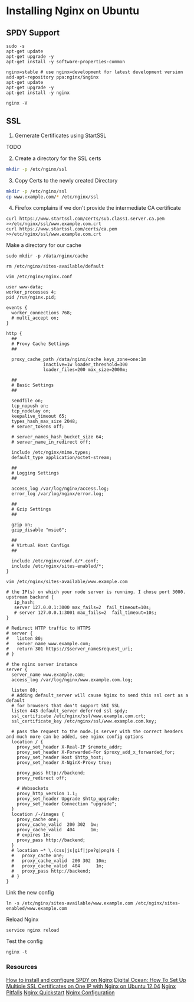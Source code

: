 # Installing Nginx on Ubuntu


## SPDY Support

```
sudo -s
apt-get update 
apt-get upgrade -y
apt-get install -y software-properties-common

nginx=stable # use nginx=development for latest development version
add-apt-repository ppa:nginx/$nginx
apt-get update 
apt-get upgrade -y
apt-get install -y nginx

nginx -V
```


## SSL
1. Gernerate Certificates using StartSSL

TODO


2. Create a directory for the SSL certs

```bash
mkdir -p /etc/nginx/ssl
```

3. Copy Certs to the newly created Directory

```bash
mkdir -p /etc/nginx/ssl
cp www.example.com/* /etc/nginx/ssl
```

4. Firefox complains if we don't provide the intermediate CA certificate

```
curl https://www.startssl.com/certs/sub.class1.server.ca.pem >>/etc/nginx/ssl/www.example.com.crt
curl https://www.startssl.com/certs/ca.pem >>/etc/nginx/ssl/www.example.com.crt
```

Make a directory for our cache

```
sudo mkdir -p /data/nginx/cache
```

```
rm /etc/nginx/sites-available/default
```

`vim /etc/nginx/nginx.conf`

```
user www-data;
worker_processes 4;
pid /run/nginx.pid;

events {
  worker_connections 768;
  # multi_accept on;
}

http {
  ##
  # Proxy Cache Settings
  ##

  proxy_cache_path /data/nginx/cache keys_zone=one:1m 
              inactive=1w loader_threshold=300
              loader_files=200 max_size=2000m;

  ##
  # Basic Settings
  ##

  sendfile on;
  tcp_nopush on;
  tcp_nodelay on;
  keepalive_timeout 65;
  types_hash_max_size 2048;
  # server_tokens off;

  # server_names_hash_bucket_size 64;
  # server_name_in_redirect off;

  include /etc/nginx/mime.types;
  default_type application/octet-stream;

  ##
  # Logging Settings
  ##

  access_log /var/log/nginx/access.log;
  error_log /var/log/nginx/error.log;

  ##
  # Gzip Settings
  ##

  gzip on;
  gzip_disable "msie6";

  ##
  # Virtual Host Configs
  ##

  include /etc/nginx/conf.d/*.conf;
  include /etc/nginx/sites-enabled/*;
}

```

`vim /etc/nginx/sites-available/www.example.com`

```
# the IP(s) on which your node server is running. I chose port 3000.
upstream backend {
   ip_hash;
   server 127.0.0.1:3000 max_fails=2  fail_timeout=10s;
   # server 127.0.0.1:3001 max_fails=2  fail_timeout=10s;
}

# Redirect HTTP traffic to HTTPS
# server {
#   listen 80;
#   server_name www.example.com;
#   return 301 https://$server_name$request_uri;
# }

# the nginx server instance
server {
  server_name www.example.com;
  access_log /var/log/nginx/www.example.com.log;

  listen 80;
  # Adding default_server will cause Nginx to send this ssl cert as a default
  # for browsers that don't support SNI SSL
  listen 443 default_server deferred ssl spdy;
  ssl_certificate /etc/nginx/ssl/www.example.com.crt;
  ssl_certificate_key /etc/nginx/ssl/www.example.com.key;
  
  # pass the request to the node.js server with the correct headers and much more can be added, see nginx config options
  location / {
    proxy_set_header X-Real-IP $remote_addr;
    proxy_set_header X-Forwarded-For $proxy_add_x_forwarded_for;
    proxy_set_header Host $http_host;
    proxy_set_header X-NginX-Proxy true;
 
    proxy_pass http://backend;
    proxy_redirect off;
 
    # Websockets
    proxy_http_version 1.1;
    proxy_set_header Upgrade $http_upgrade;
    proxy_set_header Connection "upgrade";
  }
  location /-/images {
    proxy_cache one;
    proxy_cache_valid  200 302  1w;
    proxy_cache_valid  404      1m;
    # expires 1m;
    proxy_pass http://backend;
  }
  # location ~* \.(css|js|gif|jpe?g|png)$ {
  #   proxy_cache one;
  #   proxy_cache_valid  200 302  10m;
  #   proxy_cache_valid  404      1m;
  #   proxy_pass http://backend;
  # }
}
```

Link the new config
```
ln -s /etc/nginx/sites-available/www.example.com /etc/nginx/sites-enabled/www.example.com 
```

Reload Nginx

```
service nginx reload
```

Test the config

```
nginx -t
```

### Resources

[How to install and configure SPDY on Nginx](http://www.nginxtips.com/how-to-install-and-configure-spdy-on-nginx/)
[Digital Ocean: How To Set Up Multiple SSL Certificates on One IP with Nginx on Ubuntu 12.04](https://www.digitalocean.com/community/tutorials/how-to-set-up-multiple-ssl-certificates-on-one-ip-with-nginx-on-ubuntu-12-04)
[Nginx Pitfalls](http://wiki.nginx.org/Pitfalls)
[Nginx Quickstart](http://wiki.nginx.org/QuickStart)
[Nginx Configuration](http://wiki.nginx.org/Configuration)
